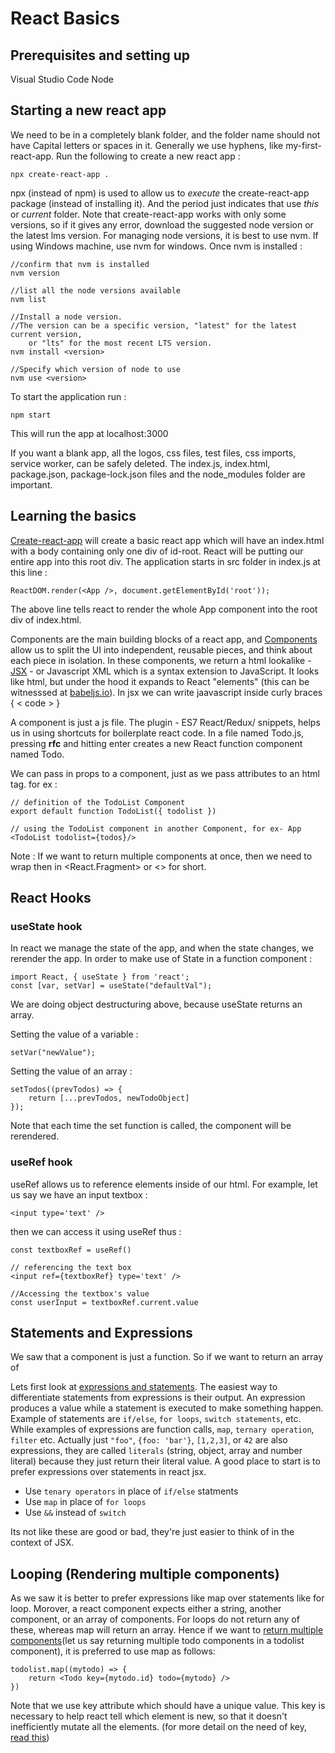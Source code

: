 ﻿# React Basics

## Prerequisites and setting up
Visual Studio Code
Node

## Starting a new react app
We need to be in a completely blank folder, and the folder name should not have Capital letters or spaces in it. Generally we use hyphens, like my-first-react-app.
Run the following to create a new react app :

    npx create-react-app .
npx (instead of npm) is used to allow us to *execute* the create-react-app package (instead of installing it). And the period just indicates that use *this* or *current* folder. 
Note that create-react-app works with only some versions, so if it gives any error, download the suggested node version or the latest lms version. For managing node versions, it is best to use nvm. If using Windows machine, use nvm for windows. Once nvm is installed :

    //confirm that nvm is installed
    nvm version
    
    //list all the node versions available
    nvm list
    
    //Install a node version.
    //The version can be a specific version, "latest" for the latest current version, 
	    or "lts" for the most recent LTS version.
    nvm install <version>
    
    //Specify which version of node to use 
    nvm use <version>



To start the application run :

    npm start

This will run the app at localhost:3000

If you want a blank app, all the logos, css files, test files, css imports, service worker, can be safely deleted. The index.js, index.html, package.json, package-lock.json files and the node_modules folder are important.

## Learning the basics
[Create-react-app](https://create-react-app.dev/docs/getting-started/) will create a basic react app which will have an index.html with a body containing only one div of id-root. React will be putting our entire app into this root div.
The application starts in src folder in index.js at this line :

    ReactDOM.render(<App />, document.getElementById('root'));

The above line tells react to render the whole App component into the root div of index.html. 

Components are the main building blocks of a react app, and [Components](https://reactjs.org/docs/components-and-props.html) allow us to split the UI into independent, reusable pieces, and think about each piece in isolation.
In these components, we return a html lookalike - [JSX](https://reactjs.org/docs/introducing-jsx.html) - or Javascript XML which is a syntax extension to JavaScript. It looks like html, but under the hood it expands to React "elements" (this can be witnesssed at [babeljs.io](https://babeljs.io/)). In jsx we can write jaavascript inside curly braces { < code > }

A component is just a js file. 
The plugin - ES7 React/Redux/ snippets, helps us in using shortcuts for boilerplate react code. In a file named Todo.js, pressing **rfc** and hitting enter creates a new React function component named Todo.

We can pass in props to a component, just as we pass attributes to an html tag. for ex :

    // definition of the TodoList Component
    export default function TodoList({ todolist })
    
    // using the TodoList component in another Component, for ex- App
    <TodoList todolist={todos}/>

Note : If we want to return multiple components at once, then we need to wrap then in <React.Fragment> or <> for short.

## React Hooks

### useState hook
In react we manage the state of the app, and when the state changes, we rerender the app. In order to make use of State in a function component :

    import React, { useState } from 'react';
    const [var, setVar] = useState("defaultVal");

We are doing object destructuring above, because useState returns an array.

Setting the value of a variable :

    setVar("newValue");

Setting the value of an array :

    setTodos((prevTodos) => {
	    return [...prevTodos, newTodoObject]
	});

Note that each time the set function is called, the component will be rerendered.


### useRef hook
useRef allows us to reference elements inside of our html. For example, let us say we have an input textbox :

    <input type='text' />

then we can access it using useRef thus :

    const textboxRef = useRef()
    
    // referencing the text box
    <input ref={textboxRef} type='text' />
    
    //Accessing the textbox's value
    const userInput = textboxRef.current.value

## Statements and Expressions
We saw that a component is just a function. So if we want to return an array of 

Lets first look at [expressions and statements](https://victorofoegbu.com/notes/loop-inside-react-jsx-faq). The easiest way to differentiate statements from expressions is their output. An expression produces a value while a statement is executed to make something happen. Example of statements are `if/else`, `for loops`, `switch statements`, etc. While examples of expressions are function calls, `map`, `ternary operation`, `filter` etc. Actually just `"foo"`, `{foo: 'bar'}`, `[1,2,3]`, or `42` are also expressions, they are called `literals` (string, object, array and number literal) because they just return their literal value. A good place to start is to prefer expressions over statements in react jsx.
-   Use  `tenary operators`  in place of  `if/else`  statments
-   Use  `map`  in place of  `for loops`
-   Use  `&&`  instead of  `switch`

Its not like these are good or bad, they're just easier to think of in the context of JSX.


## Looping (Rendering multiple components)
As we saw it is better to prefer expressions like map over statements like for loop. Morover, a react component expects either a string, another component, or an array of components. For loops do not return any of these, whereas map will return an array. Hence if we want to [return multiple components](https://reactjs.org/docs/lists-and-keys.html)(let us say returning multiple todo components in a todolist component), it is preferred to use map as follows:

    todolist.map((mytodo) => {
	    return <Todo key={mytodo.id} todo={mytodo} />
	})

Note that we use key attribute which should have a unique value. This key is necessary to help react tell which element is new, so that it doesn't inefficiently mutate all the elements. (for more detail on the need of key, [read this](https://reactjs.org/docs/reconciliation.html#recursing-on-children))
